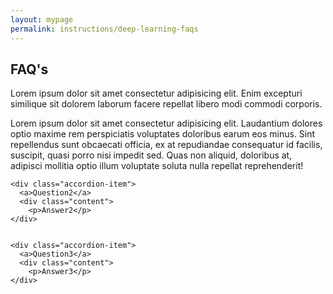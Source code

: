 ```yaml
---
layout: mypage
permalink: instructions/deep-learning-faqs
---
```


<div class="container-faq">
 
  <h2>FAQ's</h2>
 
  <div class="accordion">
    <div class="accordion-item">
      <a>Lorem ipsum dolor sit amet consectetur adipisicing elit. Enim excepturi similique sit dolorem laborum facere repellat libero modi commodi corporis.</a>
      <div class="content">
        <p>Lorem ipsum dolor sit amet consectetur adipisicing elit. Laudantium dolores optio maxime rem perspiciatis voluptates doloribus earum eos minus. Sint repellendus sunt obcaecati officia, ex at repudiandae consequatur id facilis, suscipit, quasi porro nisi impedit sed. Quas non aliquid, doloribus at, adipisci mollitia optio illum voluptate soluta nulla repellat reprehenderit!</p>
    </div>

    <div class="accordion-item">
      <a>Question2</a>
      <div class="content">
        <p>Answer2</p>
    </div>


    <div class="accordion-item">
      <a>Question3</a>
      <div class="content">
        <p>Answer3</p>
    </div>

  </div>
  
</div>